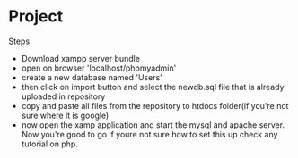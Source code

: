 # Project
Steps
+ Download xampp server bundle
+ open on browser 'localhost/phpmyadmin'
+ create a new database named 'Users'
+ then click on import button and select the newdb.sql file that is already uploaded in repository
+ copy and paste all files from the repository to htdocs folder(if you're not sure where it is google)
+ now open the xamp application and start the mysql and apache server.
Now you're good to go
if youre not sure how to set this up check any tutorial on php.
